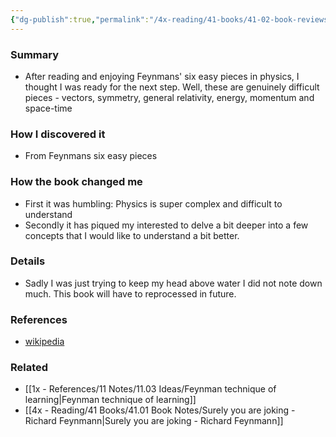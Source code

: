 ```yaml
---
{"dg-publish":true,"permalink":"/4x-reading/41-books/41-02-book-reviews/six-not-so-easy-pieces-einstein-s-relativity-symmetry-and-space-time-richard-feynman/","title":"Six Not-So-Easy Pieces Einstein's Relativity, Symmetry and Space-Time - Richard Feynman"}
---
```



### Summary
- After reading and enjoying Feynmans' six easy pieces in physics, I thought I was ready for the next step. Well, these are genuinely difficult pieces - vectors, symmetry, general relativity, energy, momentum and space-time

### How I discovered it
- From Feynmans six easy pieces

### How the book changed me
- First it was humbling: Physics is super complex and difficult to understand
- Secondly it has piqued my interested to delve a bit deeper into a few concepts that I would like to understand a bit better.

### Details
- Sadly I was just trying to keep my head above water I did not note down much. This book will have to reprocessed in future.

### References
- [wikipedia](https://en.wikipedia.org/wiki/The_Feynman_Lectures_on_Physics) 

### Related
- [[1x - References/11 Notes/11.03 Ideas/Feynman technique of learning\|Feynman technique of learning]]
- [[4x - Reading/41 Books/41.01 Book Notes/Surely you are joking - Richard Feynmann\|Surely you are joking - Richard Feynmann]]
